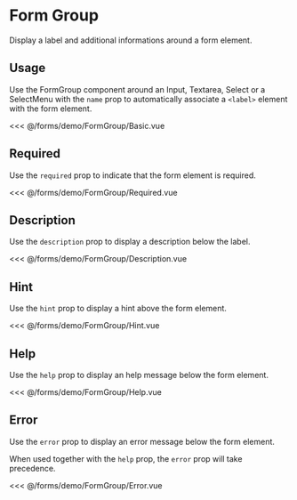 <script setup>
import Basic from './demo/FormGroup/Basic.vue';
import Required from './demo/FormGroup/Required.vue';
import Description from './demo/FormGroup/Description.vue';
import Hint from './demo/FormGroup/Hint.vue';
import Help from './demo/FormGroup/Help.vue';
import Error from './demo/FormGroup/Error.vue';
</script>

# Form Group

Display a label and additional informations around a form element.

## Usage

Use the FormGroup component around an Input, Textarea, Select or a SelectMenu with the `name` prop to automatically
associate a `<label>` element with the form element.

<DemoContainer classes="block">
  <Basic/>
</DemoContainer>

<<< @/forms/demo/FormGroup/Basic.vue

## Required

Use the `required` prop to indicate that the form element is required.

<DemoContainer classes="block">
  <Required/>
</DemoContainer>

<<< @/forms/demo/FormGroup/Required.vue

## Description

Use the `description` prop to display a description below the label.

<DemoContainer>
  <Description/>
</DemoContainer>

<<< @/forms/demo/FormGroup/Description.vue

## Hint

Use the `hint` prop to display a hint above the form element.

<DemoContainer>
  <Hint/>
</DemoContainer>

<<< @/forms/demo/FormGroup/Hint.vue

## Help

Use the `help` prop to display an help message below the form element.

<DemoContainer>
  <Help/>
</DemoContainer>

<<< @/forms/demo/FormGroup/Help.vue

## Error

Use the `error` prop to display an error message below the form element.

When used together with the `help` prop, the `error` prop will take precedence.

<DemoContainer>
  <Error/>
</DemoContainer>

<<< @/forms/demo/FormGroup/Error.vue